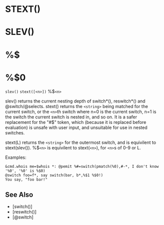 # STEXT()
# SLEV()
# %$
# %$0
`slev()`
`stext([<n>])`
  %$`<n>`

  slev() returns the current nesting depth of switch*(), reswitch*() and @switch/@selects. stext() returns the `<string>` being matched for the current switch, or the `<n>`th switch where n=0 is the current switch, n=1 is the switch the current switch is nested in, and so on. It is a safer replacement for the "#$" token, which (because it is replaced before evaluation) is unsafe with user input, and unsuitable for use in nested switches.

  stext(L) returns the `<string>` for the outermost switch, and is equivilent to stext(slev()). %$`<n>` is equivilent to stext(`<n>`), for `<n>`s of 0-9 or L.

  Examples:
```
&cmd.whois me=$whois *: @pemit %#=switch(pmatch(%0),#-*, I don't know '%0', '%0' is %$0)
@switch foo=f*, say switch(bar, b*,%$1 %$0!)
You say, "foo bar!"
```


## See Also
- [switch()]
- [reswitch()]
- [@switch]

